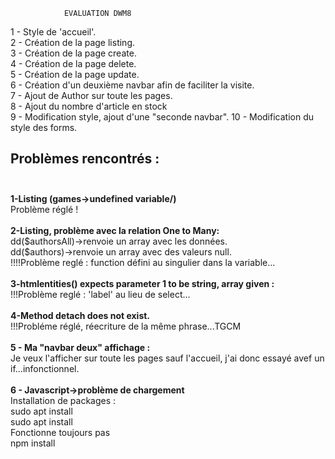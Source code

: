                 EVALUATION DWM8
                
1 - Style de 'accueil'.<br>
2 - Création de la page listing.<br>
3 - Création de la page create.<br>
4 - Création de la page delete.<br>
5 - Création de la page update.<br>
6 - Création d'un deuxième navbar afin de faciliter la visite.<br>
7 - Ajout de Author sur toute les pages.<br>
8 - Ajout du nombre d'article en stock<br>
9 - Modification style, ajout d'une "seconde navbar".
10 - Modification du style des forms.


<h2>Problèmes rencontrés :<br><br></h2>
<strong>1-Listing (games->undefined variable/)</strong><br>
Problème réglé !
<br><br>
<strong>2-Listing, problème avec la relation One to Many:<br></strong>
dd($authorsAll)->renvoie un array avec les données.
<br>dd($authors)->renvoie un array avec des valeurs null.<br>
!!!!Problème reglé : function défini au singulier dans la variable...<br>
<br>
<strong>3-htmlentities() expects parameter 1 to be string, array given :</strong>
<br>!!!Problème reglé : 'label' au lieu de select...<br>
<br><strong>4-Method detach does not exist.</strong>
<br>!!!Probléme réglé, réecriture de la même phrase...TGCM
<br><br>
<strong>5 - Ma "navbar deux" affichage :</strong> 
<br>Je veux l'afficher sur toute les pages sauf l'accueil, j'ai donc essayé avef un if...infonctionnel.
<br><br>
<strong>6 - Javascript->problème de chargement</strong><br>
Installation de packages : <br>
sudo apt install <br>
sudo apt install <br>
Fonctionne toujours pas<br>
npm install <br>
 

